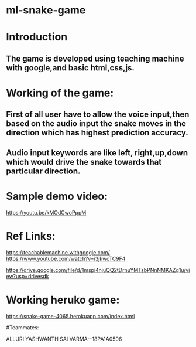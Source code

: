 # ml-snake-game

# Introduction
## The game is developed using teaching machine with google,and basic html,css,js.

# Working of the game:

## First of all user have to allow the voice input,then based on the audio input the snake moves in the direction which has highest prediction accuracy.
## Audio input keywords are like left, right,up,down which would drive the snake towards that particular direction.

# Sample demo video:
https://youtu.be/kMOdCwoPppM


# Ref Links:
https://teachablemachine.withgoogle.com/
https://www.youtube.com/watch?v=i3jkwcTC9F4

https://drive.google.com/file/d/1mspi4njuQQ2tDrnuYMTsbPNnNMKAZq1u/view?usp=drivesdk

# Working heruko game:
https://snake-game-4065.herokuapp.com/index.html


#Teammates:

ALLURI YASHWANTH SAI VARMA--18PA1A0506

